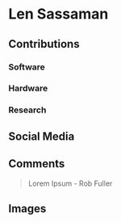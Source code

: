 # Len Sassaman


## Contributions

### Software

### Hardware

### Research

## Social Media


## Comments

> Lorem Ipsum - Rob Fuller

## Images
